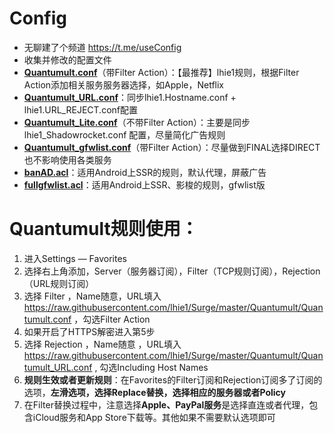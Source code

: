 # Config
* 无聊建了个频道 https://t.me/useConfig
* 收集并修改的配置文件
* **[Quantumult.conf](https://raw.githubusercontent.com/lhie1/Surge/master/Quantumult/Quantumult.conf)**（带Filter Action）：【最推荐】lhie1规则，根据Filter Action添加相关服务服务器选择，如Apple，Netflix
* **[Quantumult_URL.conf](https://raw.githubusercontent.com/lhie1/Surge/master/Quantumult_URL.conf)**：同步lhie1.Hostname.conf + lhie1.URL_REJECT.conf配置
* **[Quantumult_Lite.conf](https://raw.githubusercontent.com/shigalin/Config/master/Quantumult_Lite.conf)**（不带Filter Action）：主要是同步lhie1_Shadowrocket.conf 配置，尽量简化广告规则
* **[Quantumult_gfwlist.conf](https://raw.githubusercontent.com/shigalin/Config/master/Quantumult_Plus.conf)**（带Filter Action）：尽量做到FINAL选择DIRECT也不影响使用各类服务
* **[banAD.acl](https://raw.githubusercontent.com/shigalin/Config/master/banAD.acl)**：适用Android上SSR的规则，默认代理，屏蔽广告
* **[fullgfwlist.acl](https://raw.githubusercontent.com/shigalin/Config/master/fullgfwlist.acl)**：适用Android上SSR、影梭的规则，gfwlist版

# Quantumult规则使用：
1. 进入Settings — Favorites
2. 选择右上角添加，Server（服务器订阅），Filter（TCP规则订阅），Rejection（URL规则订阅）
3. 选择 Filter ，Name随意，URL填入 https://raw.githubusercontent.com/lhie1/Surge/master/Quantumult/Quantumult.conf  ，勾选Filter Action
4. 如果开启了HTTPS解密进入第5步
5. 选择 Rejection ，Name随意 ，URL填入 https://raw.githubusercontent.com/lhie1/Surge/master/Quantumult/Quantumult_URL.conf , 勾选Including Host Names
6. **规则生效或者更新规则**：在Favorites的Filter订阅和Rejection订阅多了订阅的选项，**左滑选项，选择Replace替换，选择相应的服务器或者Policy**
7. 在Filter替换过程中，注意选择**Apple、PayPal服务**是选择直连或者代理，包含iCloud服务和App Store下载等。其他如果不需要默认选项即可

